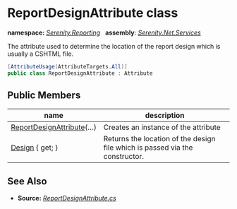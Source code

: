 # ReportDesignAttribute class
**namespace:** *[Serenity.Reporting](../README.md#serenity.reporting-namespace)*   **assembly**: *[Serenity.Net.Services](../README.md)*

The attribute used to determine the location of the report design which is usually a CSHTML file.

```csharp
[AttributeUsage(AttributeTargets.All)]
public class ReportDesignAttribute : Attribute
```

## Public Members

| name | description |
| --- | --- |
| [ReportDesignAttribute](ReportDesignAttribute/ReportDesignAttribute.md)(…) | Creates an instance of the attribute |
| [Design](ReportDesignAttribute/Design.md) { get; } | Returns the location of the design file which is passed via the constructor. |

## See Also

* **Source:** *[ReportDesignAttribute.cs](https://github.com/serenity-is/Serenity/blob/master/src/Serenity.Net.Services/Reporting/ReportDesignAttribute.cs)*
